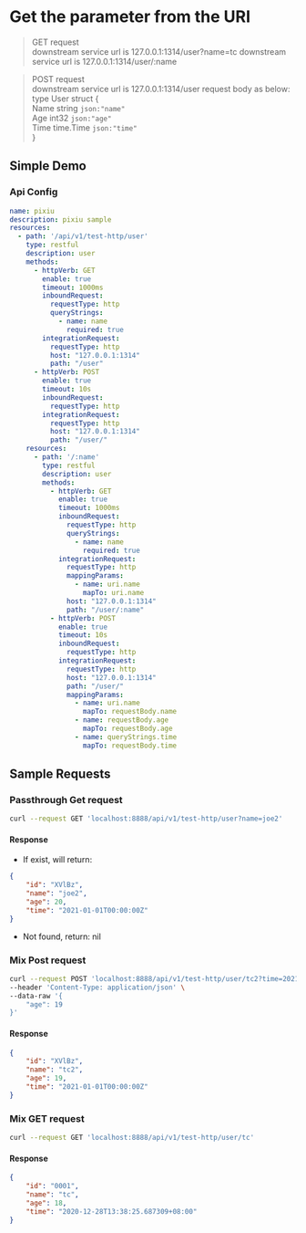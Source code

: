 # Get the parameter from the URI

> GET request \
> downstream service url is 127.0.0.1:1314/user?name=tc
> downstream service url is 127.0.0.1:1314/user/:name

> POST request \
> downstream service url is 127.0.0.1:1314/user
> request body as below: \
> type User struct { \
	Name string    `json:"name"` \
	Age  int32     `json:"age"`\
	Time time.Time `json:"time"`\
}

## Simple Demo

### Api Config

```yaml
name: pixiu
description: pixiu sample
resources:
  - path: '/api/v1/test-http/user'
    type: restful
    description: user
    methods:
      - httpVerb: GET
        enable: true
        timeout: 1000ms
        inboundRequest:
          requestType: http
          queryStrings:
            - name: name
              required: true
        integrationRequest:
          requestType: http
          host: "127.0.0.1:1314"
          path: "/user"
      - httpVerb: POST
        enable: true
        timeout: 10s
        inboundRequest:
          requestType: http
        integrationRequest:
          requestType: http
          host: "127.0.0.1:1314"
          path: "/user/"
    resources:
      - path: '/:name'
        type: restful
        description: user
        methods:
          - httpVerb: GET
            enable: true
            timeout: 1000ms
            inboundRequest:
              requestType: http
              queryStrings:
                - name: name
                  required: true
            integrationRequest:
              requestType: http
              mappingParams:
                - name: uri.name
                  mapTo: uri.name
              host: "127.0.0.1:1314"
              path: "/user/:name"
          - httpVerb: POST
            enable: true
            timeout: 10s
            inboundRequest:
              requestType: http
            integrationRequest:
              requestType: http
              host: "127.0.0.1:1314"
              path: "/user/"
              mappingParams:
                - name: uri.name
                  mapTo: requestBody.name
                - name: requestBody.age
                  mapTo: requestBody.age
                - name: queryStrings.time
                  mapTo: requestBody.time
```
## Sample Requests
### Passthrough Get request
```bash
curl --request GET 'localhost:8888/api/v1/test-http/user?name=joe2'
```

#### Response

- If exist, will return:

```json
{
    "id": "XVlBz",
    "name": "joe2",
    "age": 20,
    "time": "2021-01-01T00:00:00Z"
}
```

- Not found, return: nil

### Mix Post request
```bash
curl --request POST 'localhost:8888/api/v1/test-http/user/tc2?time=2021-01-01T00:00:00Z' \
--header 'Content-Type: application/json' \
--data-raw '{
    "age": 19
}'
```

#### Response
```json
{
    "id": "XVlBz",
    "name": "tc2",
    "age": 19,
    "time": "2021-01-01T00:00:00Z"
}
```
### Mix GET request
```bash
curl --request GET 'localhost:8888/api/v1/test-http/user/tc'
```

#### Response
```json
{
    "id": "0001",
    "name": "tc",
    "age": 18,
    "time": "2020-12-28T13:38:25.687309+08:00"
}
```


